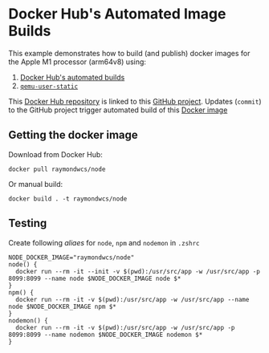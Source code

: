 # Docker Hub's Automated Image Builds
This example demonstrates how to build (and publish) docker images for the Apple M1 processor (arm64v8) using:
1. [Docker Hub's automated builds](https://docs.docker.com/docker-hub/builds/)
1. [`qemu-user-static`](https://github.com/multiarch/qemu-user-static)

This [Docker Hub repository](https://hub.docker.com/repository/docker/raymondwcs/node) is linked to this [GitHub project](https://github.com/raymondwcs/dockerimage.nodejs_arm64v8.git).  Updates (`commit`) to the GitHub project trigger automated build of this [Docker image](Dockerfile)

## Getting the docker image
Download from Docker Hub:
```
docker pull raymondwcs/node
```
Or manual build:
```
docker build . -t raymondwcs/node
```
## Testing
Create following *aliaes* for `node`, `npm` and `nodemon` in `.zshrc`
```
NODE_DOCKER_IMAGE="raymondwcs/node"
node() {
  docker run --rm -it --init -v $(pwd):/usr/src/app -w /usr/src/app -p 8099:8099 --name node $NODE_DOCKER_IMAGE node $*
}
npm() {
  docker run --rm -it -v $(pwd):/usr/src/app -w /usr/src/app --name node $NODE_DOCKER_IMAGE npm $*
}
nodemon() {
  docker run --rm -it -v $(pwd):/usr/src/app -w /usr/src/app -p 8099:8099 --name nodemon $NODE_DOCKER_IMAGE nodemon $*
}
```